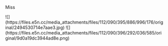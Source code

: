 <p>Miss</p>
![](https://files.e5n.cc/media_attachments/files/112/090/395/886/996/176/original/2494530714e7aae3.jpg)
![](https://files.e5n.cc/media_attachments/files/112/090/396/292/036/585/original/9d0a19dc3944ad8e.png)
